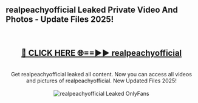 <h2>realpeachyofficial Leaked Private Video And Photos - Update Files 2025!</h2>
<br>
<div align="center">
<h2><a href="https://betterlinks.top/A2PfLJ" rel="nofollow">🔴 CLICK HERE 🌐==►► realpeachyofficial</a></h2>
<br>
Get realpeachyofficial leaked all content. Now you can access all videos and pictures of realpeachyofficial. New Updated Files 2025!
<br>
<br>
<a href="https://betterlinks.top/A2PfLJ" rel="nofollow" data-target="animated-image.originalLink"><img src="https://i.imgur.com/dJHk4Zq.gif" alt="realpeachyofficial Leaked  OnlyFans" style="max-width: 100%; display: inline-block;" data-target="animated-image.originalImage"></a>
</div>
<br>